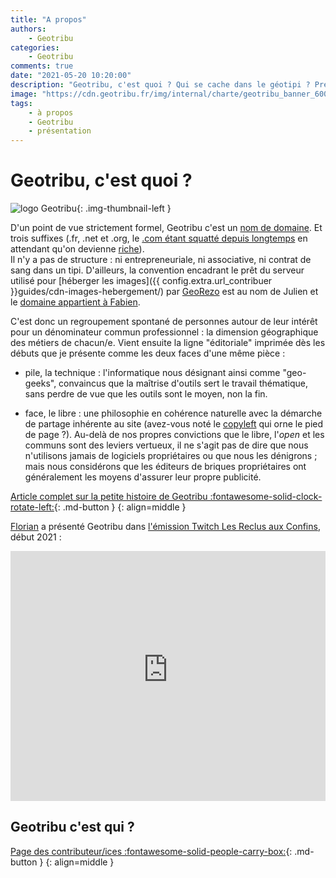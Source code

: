 ```yaml
---
title: "A propos"
authors:
    - Geotribu
categories:
    - Geotribu
comments: true
date: "2021-05-20 10:20:00"
description: "Geotribu, c'est quoi ? Qui se cache dans le géotipi ? Présentation et trombinoscope."
image: "https://cdn.geotribu.fr/img/internal/charte/geotribu_banner_600x300.png"
tags:
    - à propos
    - Geotribu
    - présentation
---
```


# Geotribu, c'est quoi ?

![logo Geotribu](https://cdn.geotribu.fr/img/internal/charte/geotribu_logo_75x75.webp "logo Geotribu"){: .img-thumbnail-left }

D'un point de vue strictement formel, Geotribu c'est un [nom de domaine](https://fr.wikipedia.org/wiki/Nom_de_domaine). Et trois suffixes (.fr, .net et .org, le [.com étant squatté depuis longtemps](https://www.whois.com/whois/geotribu.com) en attendant qu'on devienne [riche](https://www.hugedomains.com/domain_profile.cfm?d=Geotribu&e=com)).  
Il n'y a pas de structure : ni entrepreneuriale, ni associative, ni contrat de sang dans un tipi. D'ailleurs, la convention encadrant le prêt du serveur utilisé pour [héberger les images]({{ config.extra.url_contribuer }}guides/cdn-images-hebergement/) par [GeoRezo] est au nom de Julien et le [domaine appartient à Fabien](https://www.whois.com/whois/geotribu.net).

C'est donc un regroupement spontané de personnes autour de leur intérêt pour un dénominateur commun professionnel : la dimension géographique des métiers de chacun/e. Vient ensuite la ligne "éditoriale" imprimée dès les débuts que je présente comme les deux faces d'une même pièce :

- pile, la technique : l'informatique nous désignant ainsi comme "geo-geeks", convaincus que la maîtrise d'outils sert le travail thématique, sans perdre de vue que les outils sont le moyen, non la fin.

- face, le libre : une philosophie en cohérence naturelle avec la démarche de partage inhérente au site (avez-vous noté le [copyleft](https://fr.wikipedia.org/wiki/Copyleft) qui orne le pied de page ?). Au-delà de nos propres convictions que le libre, l'_open_ et les communs sont des leviers vertueux, il ne s'agit pas de dire que nous n'utilisons jamais de logiciels propriétaires ou que nous les dénigrons ; mais nous considérons que les éditeurs de briques propriétaires ont généralement les moyens d'assurer leur propre publicité.

[Article complet sur la petite histoire de Geotribu :fontawesome-solid-clock-rotate-left:](../articles/2020/2020-08-31_geotribu_histoire.md){: .md-button }
{: align=middle }

[Florian](fbor.md) a présenté Geotribu dans [l'émission Twitch Les Reclus aux Confins](https://www.twitch.tv/confins), début 2021 :

<iframe width="100%" height="400" src="https://www.youtube-nocookie.com/embed/fB1dVOVbkME" title="YouTube video player" frameborder="0" allow="accelerometer; autoplay; clipboard-write; encrypted-media; gyroscope; picture-in-picture" allowfullscreen></iframe>

## Geotribu c'est qui ?

[Page des contributeur/ices :fontawesome-solid-people-carry-box:](contributors.md){: .md-button }
{: align=middle }

<!-- Hyperlinks reference -->
[GeoRezo]: https://georezo.net/

